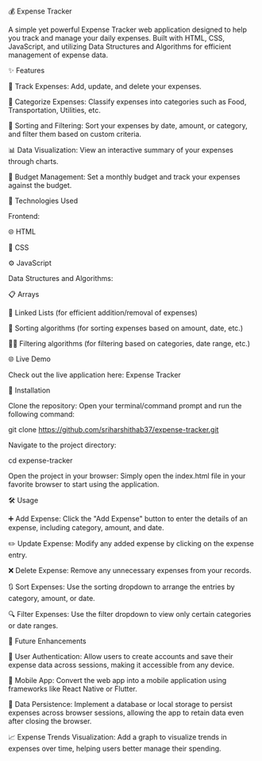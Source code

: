 💰 Expense Tracker

A simple yet powerful Expense Tracker web application designed to help you track and manage your daily expenses. Built with HTML, CSS, JavaScript, and utilizing Data Structures and Algorithms for efficient management of expense data.

✨ Features

📝 Track Expenses: Add, update, and delete your expenses.

📂 Categorize Expenses: Classify expenses into categories such as Food, Transportation, Utilities, etc.

🔄 Sorting and Filtering: Sort your expenses by date, amount, or category, and filter them based on custom criteria.

📊 Data Visualization: View an interactive summary of your expenses through charts.

🎯 Budget Management: Set a monthly budget and track your expenses against the budget.

🔧 Technologies Used

Frontend:

🌐 HTML

🎨 CSS

⚙️ JavaScript

Data Structures and Algorithms:

📋 Arrays

🔗 Linked Lists (for efficient addition/removal of expenses)

🔄 Sorting algorithms (for sorting expenses based on amount, date, etc.)

🕵️‍♀️ Filtering algorithms (for filtering based on categories, date range, etc.)

🌐 Live Demo

Check out the live application here: Expense Tracker

🚀 Installation

Clone the repository:
Open your terminal/command prompt and run the following command:

git clone https://github.com/sriharshithab37/expense-tracker.git

Navigate to the project directory:

cd expense-tracker

Open the project in your browser:
Simply open the index.html file in your favorite browser to start using the application.

🛠️ Usage

➕ Add Expense: Click the "Add Expense" button to enter the details of an expense, including category, amount, and date.

✏️ Update Expense: Modify any added expense by clicking on the expense entry.

❌ Delete Expense: Remove any unnecessary expenses from your records.

🔃 Sort Expenses: Use the sorting dropdown to arrange the entries by category, amount, or date.

🔍 Filter Expenses: Use the filter dropdown to view only certain categories or date ranges.

🔮 Future Enhancements

🔐 User Authentication: Allow users to create accounts and save their expense data across sessions, making it accessible from any device.

📱 Mobile App: Convert the web app into a mobile application using frameworks like React Native or Flutter.

💾 Data Persistence: Implement a database or local storage to persist expenses across browser sessions, allowing the app to retain data even after closing the browser.

📈 Expense Trends Visualization: Add a graph to visualize trends in expenses over time, helping users better manage their spending.






